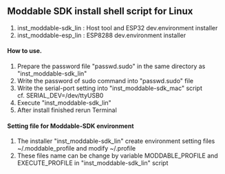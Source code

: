 ## Moddable SDK install shell script for Linux

1. inst_moddable-sdk_lin : Host tool and ESP32 dev.environment installer
2. inst_moddable-esp_lin : ESP8288 dev.environment installer

#### How to use.
1. Prepare the password file "passwd.sudo" in the same directory as "inst_moddable-sdk_lin"
2. Write the password of sudo command into "passwd.sudo" file
3. Write the serial-port setting into "inst_moddable-sdk_mac" script<br />
 cf. SERIAL_DEV=/dev/ttyUSB0
4. Execute "inst_moddable-sdk_lin"<br />
5. After install finished rerun Terminal

#### Setting file for Moddable-SDK environment
1. The installer "inst_moddable-sdk_lin" create environment setting files ~/.moddable_profile  and modify ~/.profile
2. These files name can be change by variable MODDABLE_PROFILE and EXECUTE_PROFILE in "inst_moddable-sdk_lin" script
